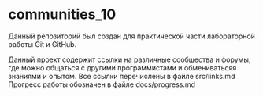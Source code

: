 # communities_10
Данный репозиторий был создан для практической части лабораторной работы Git и GitHub.

Данный проект содержит ссылки на различные сообщества и форумы, где можно общаться с другими программистами и обмениватьсяя знаниями и опытом.
Все ссылки перечислены в файле src/links.md
Прогресс работы обозначен в файле docs/progress.md
